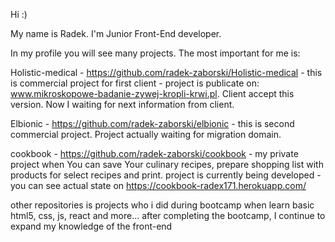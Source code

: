 Hi :) 

My name is Radek. I'm Junior Front-End developer.

In my profile you will see many projects. The most important for me is:

Holistic-medical - https://github.com/radek-zaborski/Holistic-medical - this is commercial project for first client - project is publicate on: www.mikroskopowe-badanie-zywej-kropli-krwi.pl. Client accept this version. Now I waiting for next information from client.  

Elbionic - https://github.com/radek-zaborski/elbionic - this is second commercial project. Project actually waiting for migration domain.

cookbook - https://github.com/radek-zaborski/cookbook - my private project when You can save Your culinary recipes,  prepare shopping list with products for select recipes and print.
 project is currently being developed - you can  see actual state on https://cookbook-radex171.herokuapp.com/




other repositories is projects who i did during bootcamp when learn basic html5, css, js, react and more...
after completing the bootcamp, I continue to expand my knowledge of the front-end
